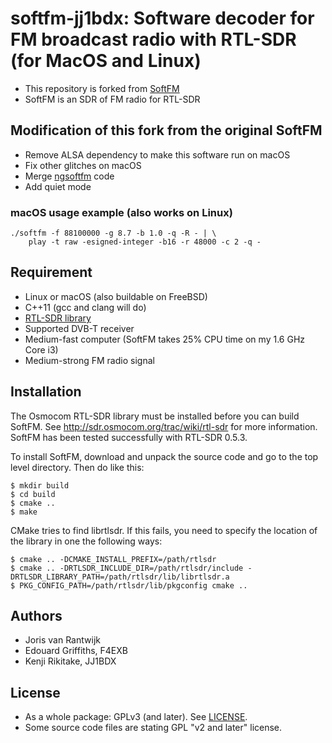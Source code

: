 # softfm-jj1bdx: Software decoder for FM broadcast radio with RTL-SDR (for MacOS and Linux)

* This repository is forked from [SoftFM](https://github.com/jorisvr/SoftFM)
* SoftFM is an SDR of FM radio for RTL-SDR

## Modification of this fork from the original SoftFM

* Remove ALSA dependency to make this software run on macOS
* Fix other glitches on macOS
* Merge [ngsoftfm](https://github.com/f4exb/ngsoftfm) code
* Add quiet mode

### macOS usage example (also works on Linux)

    ./softfm -f 88100000 -g 8.7 -b 1.0 -q -R - | \
        play -t raw -esigned-integer -b16 -r 48000 -c 2 -q -

## Requirement

* Linux or macOS (also buildable on FreeBSD)
* C++11 (gcc and clang will do)
* [RTL-SDR library](http://sdr.osmocom.org/trac/wiki/rtl-sdr)
* Supported DVB-T receiver
* Medium-fast computer (SoftFM takes 25% CPU time on my 1.6 GHz Core i3)
* Medium-strong FM radio signal

## Installation

The Osmocom RTL-SDR library must be installed before you can build SoftFM.
See <http://sdr.osmocom.org/trac/wiki/rtl-sdr> for more information.
SoftFM has been tested successfully with RTL-SDR 0.5.3.

To install SoftFM, download and unpack the source code and go to the
top level directory. Then do like this:

    $ mkdir build
    $ cd build
    $ cmake ..
    $ make
    
CMake tries to find librtlsdr. If this fails, you need to specify
the location of the library in one the following ways:

    $ cmake .. -DCMAKE_INSTALL_PREFIX=/path/rtlsdr
    $ cmake .. -DRTLSDR_INCLUDE_DIR=/path/rtlsdr/include -DRTLSDR_LIBRARY_PATH=/path/rtlsdr/lib/librtlsdr.a
    $ PKG_CONFIG_PATH=/path/rtlsdr/lib/pkgconfig cmake ..
    
## Authors

* Joris van Rantwijk
* Edouard Griffiths, F4EXB
* Kenji Rikitake, JJ1BDX

## License

* As a whole package: GPLv3 (and later). See [LICENSE](LICENSE).
* Some source code files are stating GPL "v2 and later" license.

